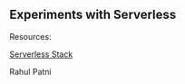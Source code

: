 ## Experiments with Serverless

Resources: 

[Serverless Stack](https://serverless-stack.com/)

Rahul Patni